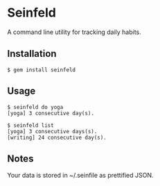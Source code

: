 Seinfeld
========

A command line utility for tracking daily habits.

Installation
------------

    $ gem install seinfeld

Usage
-----

    $ seinfeld do yoga
    [yoga] 3 consecutive day(s).

    $ seinfeld list
    [yoga] 3 consecutive days(s).
    [writing] 24 consecutive day(s).

Notes
-----

Your data is stored in ~/.seinfile as prettified JSON.

